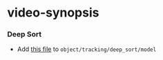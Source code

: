 # video-synopsis

### Deep Sort
* Add [this file](https://drive.google.com/open?id=19W9DDzMbVkvYnrgU5bxzRVC3Dj7_yd8x) to  ```object/tracking/deep_sort/model```
